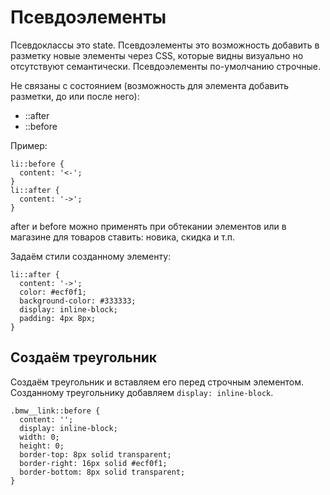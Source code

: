 # Псевдоэлементы
Псевдоклассы это state. Псевдоэлементы это возможность добавить в разметку новые элементы через CSS, которые видны визуально но отсутствуют семантически. Псевдоэлементы по-умолчанию строчные.

Не связаны с состоянием (возможность для элемента добавить разметки, до или после него):
- ::after
- ::before

Пример:

    li::before {
      content: '<-';
    }
    li::after {
      content: '->';
    }

after и before можно применять при обтекании элементов или в магазине для товаров ставить: новика, скидка и т.п.

Задаём стили созданному элементу:

    li::after {
      content: '->';
      color: #ecf0f1;
      background-color: #333333;
      display: inline-block;
      padding: 4px 8px;
    }

## Создаём треугольник
Создаём треугольник и вставляем его перед строчным элементом. Созданному треугольнику добавляем `displaу: inline-block`.

    .bmw__link::before {
      content: '';
      display: inline-block;
      width: 0;
      height: 0;
      border-top: 8px solid transparent;
      border-right: 16px solid #ecf0f1;
      border-bottom: 8px solid transparent;
    }
